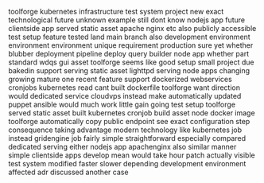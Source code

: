 toolforge kubernetes infrastructure test system project new exact technological future unknown example still dont know nodejs app future clientside app served static asset apache nginx etc also publicly accessible test setup feature tested land main branch also development environment environment environment unique requirement production sure yet whether blubber deployment pipeline deploy query builder node app whether part standard wdqs gui asset toolforge seems like good setup small project due bakedin support serving static asset lighttpd serving node apps changing growing mature one recent feature support dockerized webservices cronjobs kubernetes read cant built dockerfile toolforge want direction would dedicated service cloudvps instead make automatically updated puppet ansible would much work little gain going test setup toolforge served static asset built kubernetes cronjob build asset node docker image toolforge automatically copy public endpoint see exact configuration step consequence taking advantage modern technology like kubernetes job instead gridengine job fairly simple straightforward especially compared dedicated serving either nodejs app apachenginx also similar manner simple clientside apps develop mean would take hour patch actually visible test system modified faster slower depending development environment affected adr discussed another case